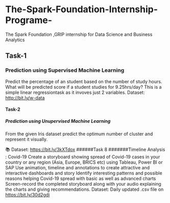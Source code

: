 # The-Spark-Foundation-Internship-Programe-
The Spark Foundation ,GRIP internship for Data Science and Business Analytics
## Task-1
### Prediction using Supervised Machine Learning
Predict the percentage of an student based on the number of study hours.
What will be predicted score if a student studies for 9.25hrs/day?
This is a simple linear regressiontask as it invoves just 2 variables.
Dataset: http://bit.ly/w-data
#### Task-2
##### Prediction using Unupervised Machine Learning
From the given Iris dataset predict the optimum number of cluster and represent it visually.

📚 Dataset: https://bit.ly/3kXTdox
######Task 8
#######Timeline Analysis : Covid-19
 Create a storyboard showing spread of Covid-19 cases in your country or any region (Asia, Europe, BRICS etc) using Tableau, Power BI or SAP
 Use animation, timeline and annotations to create attractive and interactive dashboards and story
 Identify interesting patterns and possible reasons helping Covid-19 spread with basic as well as advanced charts
 Screen-record the completed storyboard along with your audio explaining the charts and giving recommendations.
 Dataset: Daily updated .csv file on https://bit.ly/30d2gdi
